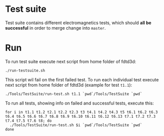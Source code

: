# Test suite

Test suite contains different electromagnetics tests, which should **all be successful** in order to merge change into `master`.

# Run

To run test suite execute next script from home folder of fdtd3d:
```
./run-testsuite.sh
```

This script wil fail on the first failed test. To run each individual test execute next script from home folder of fdtd3d (example for test `t1.1`):
```
./Tools/TestSuite/run-test.sh t1.1 `pwd`/Tools/TestSuite `pwd`
```

To run all tests, showing info on failed and successful tests, execute this:
```
for i in t1.1 t1.2 t2.1 t2.2 t2.3 t3 t4.1 t4.2 t4.3 t5 t6.1 t6.2 t6.3 t6.4 t6.5 t6.6 t6.7 t6.8 t6.9 t6.10 t6.11 t6.12 t6.13 t7.1 t7.2 t7.3 t7.4 t7.5 t7.6 t8; do
  ./Tools/TestSuite/run-test.sh $i `pwd`/Tools/TestSuite `pwd`
done
```
